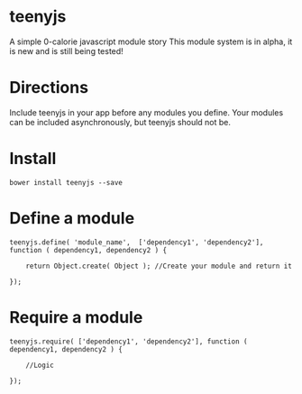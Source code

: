 # teenyjs
A simple 0-calorie javascript module story
This module system is in alpha, it is new and is still being tested!

# Directions
Include teenyjs in your app before any modules you define.  Your modules can be included asynchronously, but teenyjs should not be.

# Install
```
bower install teenyjs --save
```

# Define a module
```
teenyjs.define( 'module_name',  ['dependency1', 'dependency2'], function ( dependency1, dependency2 ) {
	
	return Object.create( Object ); //Create your module and return it

});
```

# Require a module
```
teenyjs.require( ['dependency1', 'dependency2'], function ( dependency1, dependency2 ) {
	
	//Logic

});
```